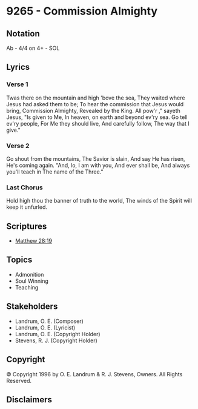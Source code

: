 # 9265 - Commission Almighty

## Notation

Ab - 4/4 on 4+ - SOL

## Lyrics

### Verse 1

Twas there on the mountain and high 'bove the sea, They waited where Jesus had asked them to be; To hear the commission that Jesus would bring, Commission Almighty, Revealed by the King.	All pow'r ," sayeth Jesus, "Is given to Me, In heaven, on earth and beyond ev'ry sea. Go tell ev'ry people, For Me they should live, And carefully follow, The way that I give."

### Verse 2

Go shout from the mountains, The Savior is slain, And say He has risen, He's coming again. "And, lo, I am with you, And ever shall be, And always you'll teach in The name of the Three."

### Last Chorus

Hold high thou the banner of truth to the world, The winds of the Spirit will keep it unfurled.


## Scriptures

- [Matthew 28:19](https://www.biblegateway.com/passage/?search=Matthew%2028%3A19)

## Topics

- Admonition
- Soul Winning
- Teaching

## Stakeholders

- Landrum, O. E. (Composer)
- Landrum, O. E. (Lyricist)
- Landrum, O. E. (Copyright Holder)
- Stevens, R. J. (Copyright Holder)

## Copyright

© Copyright 1996 by O. E. Landrum & R. J. Stevens, Owners. All Rights Reserved.


## Disclaimers


